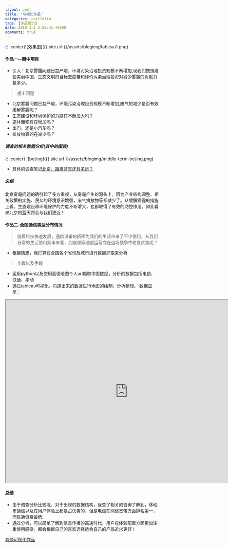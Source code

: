 ```yaml
---
layout: post
title: "可视化作品"
categories: portfolio
tags: [作品展示]
date: 2018-1-1 2:50:41 +0800
comments: true
---
```

{: .center}![效果图]({{ site.url }}/assets/blogimg/tableau1.png)
#### 作品一--期中项目
* 引入：北京雾霾问题日益严峻，环境污染治理投资规模不断增加,现我们按照建设美丽中国、生态文明的目标去度量和评价污染治理投资对减少雾霾的贡献力是多少。

> 提出问题
* 北京雾霾问题日益严峻，环境污染治理投资规模不断增加,废气的减少是否有效缓解雾霾呢？
* 生态建设和环境保护的力度在不断加大吗？
* 造林面积有在增加吗？
* 出门，还是小汽车吗？
* 排放物真的在减少吗？


##### 调查的相关数据分析(其中的图表)

{: .center} ![beijing]({{ site.url }}/assets/blogimg/middle-term-beijing.png)

* 具体的调查笔记[北京，距离蓝天还有多远？](https://sunsipan.github.io/middle-term/Tableau.html)

##### 总结
北京雾霾问题的确引起了多方重视，从雾霾产生的源头上，因为产业结构调整、相关政策的实施、民众的环境意识增强，废气排放物等都减少了。从缓解雾霾的措施上看，生态建设和环境保护的力度不断增大，也都取得了有效的防控作用。如此看来北京的蓝天将会与我们更近！

#### 作品二-全国通信类型分布情况
> 随着科技快速发展，通信设备的搭建为我们的生活带来了不少便利，从我们日常的生活使用频率来看，到底哪家通信运营商在这场战争中略显优势呢？
* 根据猜想，我打算在全国各个省份及城市进行数据抓取来分析 
> 步骤以及手段
* 运用python以及使用高德地图个人url抓取中国数据，分析的数据包括电信、联通、移动
* 通过tableau可视化，将跑出来的数据进行地图的绘制，分析猜想。
数据显示：
<div align="center">
		<iframe src="https://public.tableau.com/views/_18366/1?:embed=y&:display_count=yes" 
        width="800px" height="600px"> </iframe> 
  </div>
  
#### 总结
* 由于调查分析比较浅，对于出现的数据结构，我查了相关的咨询了解到，移动市通信以及在用户体验上都是占优势的，但是电信在网络宽带方面排名第一，而联通资费最低.
*  通过分析，可以简单了解到信息传播的高速时代，用户在体验配置方面更加注重使用感受，都会根据自己的喜欢选择适合自己的产品追求更好！

[其他可视化作品](https://public.tableau.com/profile/sunsipan#!/)
